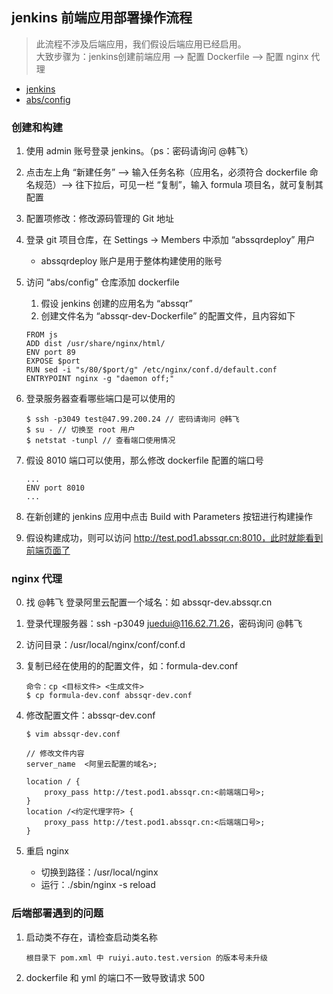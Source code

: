 ## jenkins 前端应用部署操作流程

> 此流程不涉及后端应用，我们假设后端应用已经启用。<br/>
> 大致步骤为：jenkins创建前端应用 --> 配置 Dockerfile --> 配置 nginx 代理

- [jenkins](http://jenkins.abssqr.cn:9000/)
- [abs/config](http://github.abssqr.cn/abs/config)

### 创建和构建

1. 使用 admin 账号登录 jenkins。（ps：密码请询问 @韩飞）
2. 点击左上角 “新建任务” --> 输入任务名称（应用名，必须符合 dockerfile 命名规范）--> 往下拉后，可见一栏 “复制”，输入 formula 项目名，就可复制其配置
3. 配置项修改：修改源码管理的 Git 地址
4. 登录 git 项目仓库，在 Settings -> Members 中添加 “abssqrdeploy” 用户
	- abssqrdeploy 账户是用于整体构建使用的账号
5. 访问 “abs/config” 仓库添加 dockerfile
	1. 假设 jenkins 创建的应用名为 “abssqr”
	2. 创建文件名为 “abssqr-dev-Dockerfile” 的配置文件，且内容如下
	
	```
	FROM js
	ADD dist /usr/share/nginx/html/
	ENV port 89
	EXPOSE $port
	RUN sed -i "s/80/$port/g" /etc/nginx/conf.d/default.conf
	ENTRYPOINT nginx -g "daemon off;"
	```
6. 登录服务器查看哪些端口是可以使用的
	
	```
	$ ssh -p3049 test@47.99.200.24 // 密码请询问 @韩飞
	$ su - // 切换至 root 用户
	$ netstat -tunpl // 查看端口使用情况
	```	
7. 假设 8010 端口可以使用，那么修改 dockerfile 配置的端口号

	```
	...
	ENV port 8010
	...
	```
8. 在新创建的 jenkins 应用中点击 Build with Parameters 按钮进行构建操作
9. 假设构建成功，则可以访问 http://test.pod1.abssqr.cn:8010，此时就能看到前端页面了

### nginx 代理

0. 找 @韩飞 登录阿里云配置一个域名：如 abssqr-dev.abssqr.cn
1. 登录代理服务器：ssh -p3049 juedui@116.62.71.26，密码询问 @韩飞
2. 访问目录：/usr/local/nginx/conf/conf.d
3. 复制已经在使用的的配置文件，如：formula-dev.conf

	```
	命令：cp <目标文件> <生成文件>
	$ cp formula-dev.conf abssqr-dev.conf
	```
4. 修改配置文件：abssqr-dev.conf
	
	```
	$ vim abssqr-dev.conf
	
	// 修改文件内容
	server_name  <阿里云配置的域名>;

	location / {
	    proxy_pass http://test.pod1.abssqr.cn:<前端端口号>;
	}
	location /<约定代理字符> {
	    proxy_pass http://test.pod1.abssqr.cn:<后端端口号>;
	}
	```
5. 重启 nginx
	- 切换到路径：/usr/local/nginx
	- 运行：./sbin/nginx -s reload

### 后端部署遇到的问题

1. 启动类不存在，请检查启动类名称

	```
	根目录下 pom.xml 中 ruiyi.auto.test.version 的版本号未升级
	```

2. dockerfile 和 yml 的端口不一致导致请求 500
